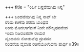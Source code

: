 +++
title = "೦೩೯ ಬನ್ದವೆಮಗಿವು ನಿನ್ನ"

+++
ಬಂದವೆಮಗಿವು ನಿನ್ನ ನಾವ್ ಬೇ  
ರೆಂದು ಕಾಣೆವು ಪರಮ ಬಾಂಧವ  
ರಿಂದು ಮೊದಲಾಗೆಮಗೆ ನೀನೇ ಮೌಲ್ಯಧನವೆಂದ   
ಇಂದು ನಿಜರೂಪಡಗಿ ರಾಯರ  
ವೃಂದವನು ನೋಡುವೆವು ದ್ರುಪದನ  
ನಂದನೆಯ ವೈವಾಹ ರಚನೆಯೊಳೆಂದನಾ ಪಾರ್ಥ      ॥39॥
